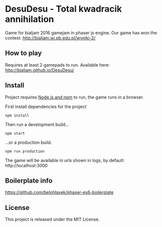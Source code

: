 # DesuDesu - Total kwadracik annihilation

Game for bialjam 2016 gamejam in phaser js engine.
Our game has won the contest: http://bialjam.wi.pb.edu.pl/wyniki-2/

## How to play
Requires at least 2 gamepads to run. Available here: http://bialjam.github.io/DesuDesu/

## Install

Project requires [Node.js and npm](https://nodejs.org/) to run, the game runs in a browser.

First install dependencies for the project

`npm install`

Then run a development build...

`npm start`

...or a production build.

`npm run production`

The game will be available in urls shown in logs, by default: http://localhost:3000

## Boilerplate info

https://github.com/belohlavek/phaser-es6-boilerplate

## License

This project is released under the MIT License.

